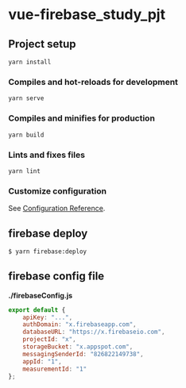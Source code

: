 # vue-firebase_study_pjt

## Project setup
```
yarn install
```

### Compiles and hot-reloads for development
```
yarn serve
```

### Compiles and minifies for production
```
yarn build
```

### Lints and fixes files
```
yarn lint
```

### Customize configuration
See [Configuration Reference](https://cli.vuejs.org/config/).


## firebase deploy

```bash
$ yarn firebase:deploy
```

## firebase config file

**./firebaseConfig.js**
```javascript
export default {
    apiKey: "...",
    authDomain: "x.firebaseapp.com",
    databaseURL: "https://x.firebaseio.com",
    projectId: "x",
    storageBucket: "x.appspot.com",
    messagingSenderId: "826822149738",
    appId: "1",
    measurementId: "1"
};
```